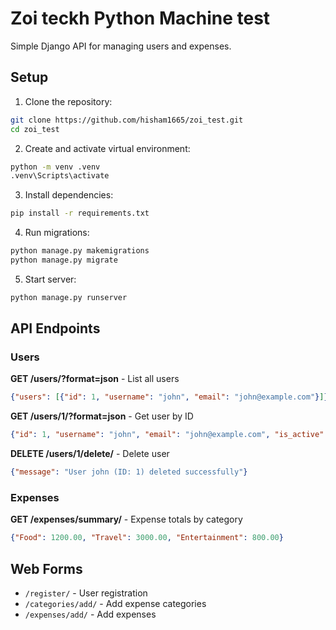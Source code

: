 # Zoi teckh Python Machine test 

Simple Django API for managing users and expenses.

## Setup

1. Clone the repository:
```bash
git clone https://github.com/hisham1665/zoi_test.git
cd zoi_test
```

2. Create and activate virtual environment:
```bash
python -m venv .venv
.venv\Scripts\activate
```

3. Install dependencies:
```bash
pip install -r requirements.txt
```

4. Run migrations:
```bash
python manage.py makemigrations
python manage.py migrate
```

5. Start server:
```bash
python manage.py runserver
```

## API Endpoints

### Users

**GET /users/?format=json** - List all users
```json
{"users": [{"id": 1, "username": "john", "email": "john@example.com"}]}
```

**GET /users/1/?format=json** - Get user by ID
```json
{"id": 1, "username": "john", "email": "john@example.com", "is_active": true}
```

**DELETE /users/1/delete/** - Delete user
```json
{"message": "User john (ID: 1) deleted successfully"}
```

### Expenses

**GET /expenses/summary/** - Expense totals by category
```json
{"Food": 1200.00, "Travel": 3000.00, "Entertainment": 800.00}
```

## Web Forms

- `/register/` - User registration
- `/categories/add/` - Add expense categories  
- `/expenses/add/` - Add expenses